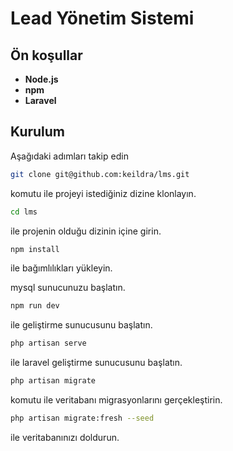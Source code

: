 # Lead Yönetim Sistemi

## Ön koşullar
- **Node.js**
- **npm**
- **Laravel**

## Kurulum

Aşağıdaki adımları takip edin
```bash
git clone git@github.com:keildra/lms.git
```
komutu ile projeyi istediğiniz dizine klonlayın. 
 
```bash
cd lms
```
ile projenin olduğu dizinin içine girin. 

```bash
npm install
```
ile bağımlılıkları yükleyin. 

mysql sunucunuzu başlatın. 

```bash
npm run dev
```
ile geliştirme sunucusunu başlatın. 

```bash
php artisan serve
```
ile laravel geliştirme sunucusunu başlatın. 

```bash
php artisan migrate
```
komutu ile veritabanı migrasyonlarını gerçekleştirin. 

```bash
php artisan migrate:fresh --seed
```
ile veritabanınızı doldurun.